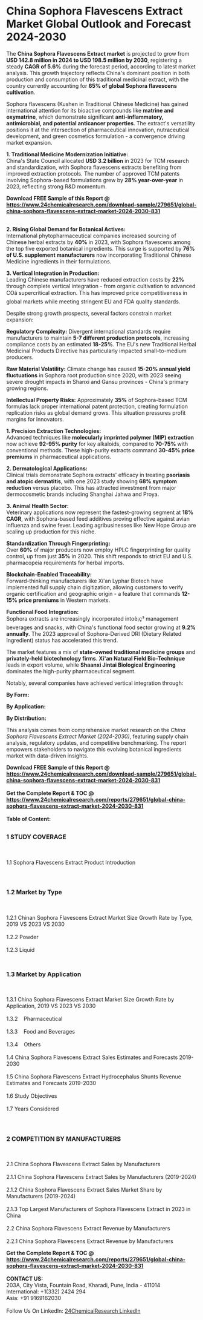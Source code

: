 <h1>China Sophora Flavescens Extract Market Global Outlook and Forecast 2024-2030</h1><p>The <strong>China Sophora Flavescens Extract market</strong> is projected to grow from <strong>USD 142.8 million in 2024 to USD 198.5 million by 2030</strong>, registering a steady <strong>CAGR of 5.6%</strong> during the forecast period, according to latest market analysis. This growth trajectory reflects China's dominant position in both production and consumption of this traditional medicinal extract, with the country currently accounting for <strong>65% of global Sophora flavescens cultivation</strong>.</p><p>Sophora flavescens (Kushen in Traditional Chinese Medicine) has gained international attention for its bioactive compounds like <strong>matrine and oxymatrine</strong>, which demonstrate significant <strong>anti-inflammatory, antimicrobial, and potential anticancer properties</strong>. The extract's versatility positions it at the intersection of pharmaceutical innovation, nutraceutical development, and green cosmetics formulation - a convergence driving market expansion.</p><p><strong>1. Traditional Medicine Modernization Initiative:</strong><br>
China's State Council allocated <strong>USD 3.2 billion</strong> in 2023 for TCM research and standardization, with Sophora flavescens extracts benefiting from improved extraction protocols. The number of approved TCM patents involving Sophora-based formulations grew by <strong>28% year-over-year</strong> in 2023, reflecting strong R&amp;D momentum.</p><div><b>Download FREE Sample of this Report @ 
            <a href="https://www.24chemicalresearch.com/download-sample/279651/global-china-sophora-flavescens-extract-market-2024-2030-831">
            https://www.24chemicalresearch.com/download-sample/279651/global-china-sophora-flavescens-extract-market-2024-2030-831</a></b></div><br><p><strong>2. Rising Global Demand for Botanical Actives:</strong><br>
International phytopharmaceutical companies increased sourcing of Chinese herbal extracts by <strong>40%</strong> in 2023, with Sophora flavescens among the top five exported botanical ingredients. This surge is supported by <strong>76% of U.S. supplement manufacturers</strong> now incorporating Traditional Chinese Medicine ingredients in their formulations.</p><p><strong>3. Vertical Integration in Production:</strong><br>
Leading Chinese manufacturers have reduced extraction costs by <strong>22%</strong> through complete vertical integration - from organic cultivation to advanced COâ supercritical extraction. This has improved price competitiveness in global markets while meeting stringent EU and FDA quality standards.</p><p>Despite strong growth prospects, several factors constrain market expansion:</p><p><strong>Regulatory Complexity:</strong> Divergent international standards require manufacturers to maintain <strong>5-7 different production protocols</strong>, increasing compliance costs by an estimated <strong>18-25%</strong>. The EU's new Traditional Herbal Medicinal Products Directive has particularly impacted small-to-medium producers.</p><p><strong>Raw Material Volatility:</strong> Climate change has caused <strong>15-20% annual yield fluctuations</strong> in Sophora root production since 2020, with 2023 seeing severe drought impacts in Shanxi and Gansu provinces - China's primary growing regions.</p><p><strong>Intellectual Property Risks:</strong> Approximately <strong>35%</strong> of Sophora-based TCM formulas lack proper international patent protection, creating formulation replication risks as global demand grows. This situation pressures profit margins for innovators.</p><p><strong>1. Precision Extraction Technologies:</strong><br>
Advanced techniques like <strong>molecularly imprinted polymer (MIP) extraction</strong> now achieve <strong>92-95% purity</strong> for key alkaloids, compared to <strong>70-75%</strong> with conventional methods. These high-purity extracts command <strong>30-45% price premiums</strong> in pharmaceutical applications.</p><p><strong>2. Dermatological Applications:</strong><br>
Clinical trials demonstrate Sophora extracts' efficacy in treating <strong>psoriasis and atopic dermatitis</strong>, with one 2023 study showing <strong>68% symptom reduction</strong> versus placebo. This has attracted investment from major dermocosmetic brands including Shanghai Jahwa and Proya.</p><p><strong>3. Animal Health Sector:</strong><br>
Veterinary applications now represent the fastest-growing segment at <strong>18% CAGR</strong>, with Sophora-based feed additives proving effective against avian influenza and swine fever. Leading agribusinesses like New Hope Group are scaling up production for this niche.</p><p><strong>Standardization Through Fingerprinting:</strong><br>
	Over <strong>60%</strong> of major producers now employ HPLC fingerprinting for quality control, up from just <strong>35%</strong> in 2020. This shift responds to strict EU and U.S. pharmacopeia requirements for herbal imports.</p><p><strong>Blockchain-Enabled Traceability:</strong><br>
	Forward-thinking manufacturers like Xi'an Lyphar Biotech have implemented full supply chain digitization, allowing customers to verify organic certification and geographic origin - a feature that commands <strong>12-15% price premiums</strong> in Western markets.</p><p><strong>Functional Food Integration:</strong><br>
	Sophora extracts are increasingly incorporated intoè¡ç³ management beverages and snacks, with China's functional food sector growing at <strong>9.2% annually</strong>. The 2023 approval of Sophora-Derived DRI (Dietary Related Ingredient) status has accelerated this trend.</p><p>The market features a mix of <strong>state-owned traditional medicine groups</strong> and <strong>privately-held biotechnology firms</strong>. <strong>Xi'an Natural Field Bio-Technique</strong> leads in export volume, while <strong>Shaanxi Jintai Biological Engineering</strong> dominates the high-purity pharmaceutical segment.</p><p>Notably, several companies have achieved vertical integration through:</p><p><strong>By Form:</strong></p><p><strong>By Application:</strong></p><p><strong>By Distribution:</strong></p><p>This analysis comes from comprehensive market research on the <em>China Sophora Flavescens Extract Market (2024-2030)</em>, featuring supply chain analysis, regulatory updates, and competitive benchmarking. The report empowers stakeholders to navigate this evolving botanical ingredients market with data-driven insights.</p><div><b>Download FREE Sample of this Report @ 
            <a href="https://www.24chemicalresearch.com/download-sample/279651/global-china-sophora-flavescens-extract-market-2024-2030-831">
            https://www.24chemicalresearch.com/download-sample/279651/global-china-sophora-flavescens-extract-market-2024-2030-831</a></b></div><br><div><b>Get the Complete Report & TOC @ 
            <a href="https://www.24chemicalresearch.com/reports/279651/global-china-sophora-flavescens-extract-market-2024-2030-831">
            https://www.24chemicalresearch.com/reports/279651/global-china-sophora-flavescens-extract-market-2024-2030-831</a></b></div><br>
            <b>Table of Content:</b><p><h2><span style="font-size:16px"><strong>1 STUDY COVERAGE</strong></span></h2><br />
<p>1.1 Sophora Flavescens Extract Product Introduction</p><br />
<h2><span style="font-size:16px"><strong>1.2 Market by Type</strong></span></h2><br />
<p>1.2.1 Chinan Sophora Flavescens Extract Market Size Growth Rate by Type, 2019 VS 2023 VS 2030<br /><br />
1.2.2 Powder&nbsp;&nbsp; &nbsp;<br /><br />
1.2.3 Liquid<br /><br />
<h2><span style="font-size:16px"><strong>1.3 Market by Application</strong></span></h2><br />
<p>1.3.1 China Sophora Flavescens Extract Market Size Growth Rate by Application, 2019 VS 2023 VS 2030<br /><br />
1.3.2&nbsp;&nbsp; &nbsp;Pharmaceutical<br /><br />
1.3.3&nbsp;&nbsp; &nbsp;Food and Beverages<br /><br />
1.3.4&nbsp;&nbsp; &nbsp;Others<br /><br />
1.4 China Sophora Flavescens Extract Sales Estimates and Forecasts 2019-2030<br /><br />
1.5 China Sophora Flavescens Extract Hydrocephalus Shunts Revenue Estimates and Forecasts 2019-2030<br /><br />
1.6 Study Objectives<br /><br />
1.7 Years Considered</p><br />
<h2><span style="font-size:16px"><strong>2 COMPETITION BY MANUFACTURERS</strong></span></h2><br />
<p>2.1 China Sophora Flavescens Extract Sales by Manufacturers<br /><br />
2.1.1 China Sophora Flavescens Extract Sales by Manufacturers (2019-2024)<br /><br />
2.1.2 China Sophora Flavescens Extract Sales Market Share by Manufacturers (2019-2024)<br /><br />
2.1.3 Top Largest Manufacturers of Sophora Flavescens Extract in 2023 in China<br /><br />
2.2 China Sophora Flavescens Extract Revenue by Manufacturers<br /><br />
2.2.1 China Sophora Flavescens Extract Revenue by Manufacturers </p><div><b>Get the Complete Report & TOC @ 
            <a href="https://www.24chemicalresearch.com/reports/279651/global-china-sophora-flavescens-extract-market-2024-2030-831">
            https://www.24chemicalresearch.com/reports/279651/global-china-sophora-flavescens-extract-market-2024-2030-831</a></b></div><br><b>CONTACT US:</b><br>
            203A, City Vista, Fountain Road, Kharadi, Pune, India - 411014<br>
            International: +1(332) 2424 294<br>
            Asia: +91 9169162030 <br><br>
            Follow Us On LinkedIn: <a href="https://www.linkedin.com/company/24chemicalresearch/">24ChemicalResearch LinkedIn</a>
